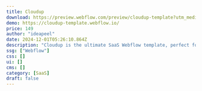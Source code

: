 ```yaml
---
title: Cloudup
download: https://preview.webflow.com/preview/cloudup-template?utm_medium=preview_link&utm_source=designer&utm_content=cloudup-template&preview=6daa6393ce0f84aa2430aa7d54c7068b&workflow=preview
demo: https://cloudup-template.webflow.io/
price: 149
author: "ideapeel"
date: 2024-12-01T05:26:10.864Z
description: "Cloudup is the ultimate SaaS Webflow template, perfect for startups and tech companies. With 3 layouts each for Home, About, Pricing, Contact, and Features, plus 20+ inner pages, it’s fully customizable for a fantastic user experience."
ssg: ["Webflow"]
css: []
ui: []
cms: []
category: [SaaS]
draft: false
---
```


